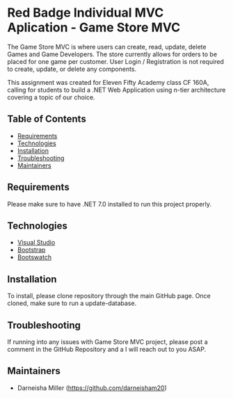 # Red Badge Individual MVC Aplication - Game Store MVC

The Game Store MVC is where users can create, read, update, delete Games and Game Developers. The store currently allows for orders to be placed for one game per customer. User Login / Registration is not required to create, update, or delete any components. 

This assignment was created for Eleven Fifty Academy class CF 160A, calling for students to build a .NET Web Application using n-tier architecture covering a topic of our choice. 

## Table of Contents
* [Requirements](#requirements)
* [Technologies](#technologies)
* [Installation](#installation)
* [Troubleshooting](#troubleshooting)
* [Maintainers](#maintainers)

## Requirements 

Please make sure to have .NET 7.0 installed to run this project properly.

## Technologies
* [Visual Studio](https://visualstudio.microsoft.com/)
* [Bootstrap](https://getbootstrap.com/)
* [Bootswatch](https://bootswatch.com/)

## Installation 

To install, please clone repository through the main GitHub page. Once cloned, make sure to run a update-database. 

## Troubleshooting

If running into any issues with Game Store MVC project, please post a comment in the GitHub Repository and a I will reach out to you ASAP.

## Maintainers

- Darneisha Miller (https://github.com/darneisham20)
